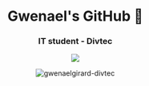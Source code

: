<h1 align="center">Gwenael's GitHub 🖖</h1>
<h3 align="center">IT student - Divtec</h3>

<div align="center">
	<p><img align="center" src="https://github-readme-stats.vercel.app/api/top-langs?username=gwenaelgirard-divtec&show_icons=true&locale=fr&layout=compact&theme=dark&hide_border=true" /></p>
	<p><img align="center" src="https://github-readme-stats.vercel.app/api?username=gwenaelgirard-divtec&show_icons=true&locale=fr&theme=dark&hide_border=true" alt="gwenaelgirard-divtec" /></p>
</div>


